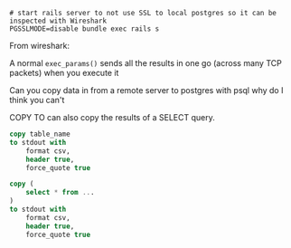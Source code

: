 

```
# start rails server to not use SSL to local postgres so it can be inspected with Wireshark
PGSSLMODE=disable bundle exec rails s
```

From wireshark:

A normal `exec_params()` sends all the results in one go (across many TCP packets) when you execute it


Can you copy data in from a remote server to postgres with psql
    why do I think you can't


COPY TO can also copy the results of a SELECT query.


```sql
copy table_name
to stdout with
    format csv,
    header true,
    force_quote true

copy (
    select * from ...
)
to stdout with
    format csv,
    header true,
    force_quote true
```

